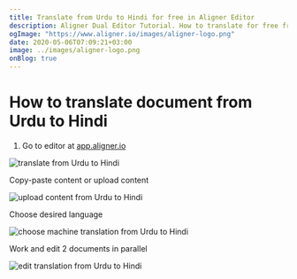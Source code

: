 ```yaml
---
title: Translate from Urdu to Hindi for free in Aligner Editor
description: Aligner Dual Editor Tutorial. How to translate for free from Urdu to Hindi. Aligner is multilingual document management platform. 
ogImage: "https://www.aligner.io/images/aligner-logo.png"
date: 2020-05-06T07:09:21+03:00
image: ../images/aligner-logo.png
onBlog: true
---
```


# How to translate document from Urdu to Hindi

1. Go to editor at [app.aligner.io](https://app.aligner.io "Aligner App web page")

![translate from Urdu to Hindi](../aligner-blank-editor.png "translate from Urdu to Hindi")

Copy-paste content or upload content

![upload content from Urdu to Hindi](../aligner-uploaded-document.png "upload content from Urdu to Hindi")

Choose desired language

![choose machine translation from Urdu to Hindi](../aligner-language-dropdown.png "choose machine translation from Urdu to Hindi")

Work and edit 2 documents in parallel

![edit translation from Urdu to Hindi](../aligner-double-sitded-editor.png "edit translation from Urdu to Hindi")

